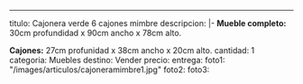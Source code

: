 ---
titulo: Cajonera verde 6 cajones mimbre
descripcion: |-
  **Mueble completo:** 30cm profundidad x 90cm ancho x 78cm alto.

  **Cajones:** 27cm profunidad x 38cm ancho x 20cm alto.
cantidad: 1
categoria: Muebles
destino: Vender
precio: 
entrega: 
foto1: "/images/articulos/cajoneramimbre1.jpg"
foto2: 
foto3: 
